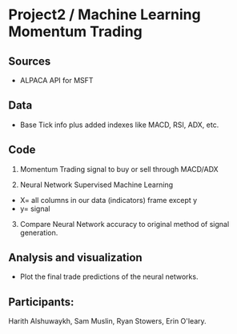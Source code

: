 # Project2 / Machine Learning Momentum Trading


## Sources
- ALPACA API for MSFT


## Data
- Base Tick info plus added indexes like MACD, RSI, ADX, etc.


## Code
1. Momentum Trading signal to buy or sell through MACD/ADX


2.  Neural Network Supervised Machine Learning
- X= all columns in our data (indicators) frame except y
- y= signal


3. Compare Neural Network accuracy to original method of signal generation.


## Analysis and visualization
- Plot the final trade predictions of the neural networks.


## Participants:
Harith Alshuwaykh, Sam Muslin, Ryan Stowers, Erin O'leary.
